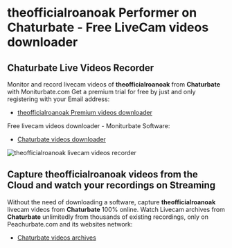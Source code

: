# theofficialroanoak Performer on Chaturbate - Free LiveCam videos downloader

## Chaturbate Live Videos Recorder

Monitor and record livecam videos of **theofficialroanoak** from **Chaturbate** with Moniturbate.com
Get a premium trial for free by just and only registering with your Email address:
* [theofficialroanoak Premium videos downloader](https://moniturbate.com/request-demo-licence-key.html)

Free livecam videos downloader - Moniturbate Software:
* [Chaturbate videos downloader](https://moniturbate.com/moniturbate-download-software.html)

![theofficialroanoak livecam videos recorder](https://peachurnet.com/templates/moniturbate-software.png)


## Capture theofficialroanoak videos from the Cloud and watch your recordings on Streaming

Without the need of downloading a software, capture **theofficialroanoak** livecam videos from **Chaturbate** 100% online.
Watch Livecam archives from **Chaturbate** unlimitedly from thousands of existing recordings, only on Peachurbate.com and its websites network:
* [Chaturbate videos archives](https://peachurnet.com/)